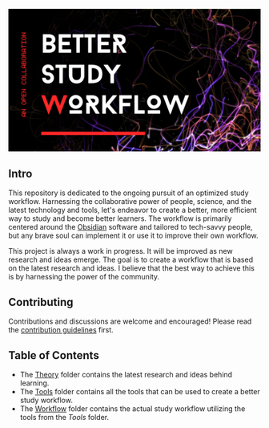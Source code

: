 ![image](imgs/banner.jpg)

## Intro

This repository is dedicated to the ongoing pursuit of an optimized study workflow.
Harnessing the collaborative power of people, science, and the latest technology and tools, let's endeavor to create a better, more efficient way to study and become better learners. The workflow is primarily centered around the [Obsidian](https://obsidian.md/) software and tailored to tech-savvy people, but any brave soul can implement it or use it to improve their own workflow.

This project is always a work in progress. It will be improved as new research and ideas emerge. The goal is to create a workflow that is based on the latest research and ideas. I believe that the best way to achieve this is by harnessing the power of the community.

## Contributing

Contributions and discussions are welcome and encouraged! Please read the [contribution guidelines](CONTRIBUTING.md) first.

## Table of Contents

- The [Theory](Theory/) folder contains the latest research and ideas behind learning.
- The [Tools](Tools/) folder contains all the tools that can be used to create a better study workflow.
- The [Workflow](Workflow/) folder contains the actual study workflow utilizing the tools from the *Tools* folder.

